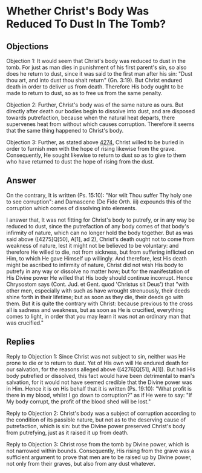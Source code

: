 # Whether Christ's Body Was Reduced To Dust In The Tomb?

## Objections

Objection 1: It would seem that Christ's body was reduced to dust in the tomb. For just as man dies in punishment of his first parent's sin, so also does he return to dust, since it was said to the first man after his sin: "Dust thou art, and into dust thou shalt return" (Gn. 3:19). But Christ endured death in order to deliver us from death. Therefore His body ought to be made to return to dust, so as to free us from the same penalty.

Objection 2: Further, Christ's body was of the same nature as ours. But directly after death our bodies begin to dissolve into dust, and are disposed towards putrefaction, because when the natural heat departs, there supervenes heat from without which causes corruption. Therefore it seems that the same thing happened to Christ's body.

Objection 3: Further, as stated above [4274](A[1]), Christ willed to be buried in order to furnish men with the hope of rising likewise from the grave. Consequently, He sought likewise to return to dust so as to give to them who have returned to dust the hope of rising from the dust.

## Answer

On the contrary, It is written (Ps. 15:10): "Nor wilt Thou suffer Thy holy one to see corruption": and Damascene (De Fide Orth. iii) expounds this of the corruption which comes of dissolving into elements.

I answer that, It was not fitting for Christ's body to putrefy, or in any way be reduced to dust, since the putrefaction of any body comes of that body's infirmity of nature, which can no longer hold the body together. But as was said above ([4275]Q[50], A[1], ad 2), Christ's death ought not to come from weakness of nature, lest it might not be believed to be voluntary: and therefore He willed to die, not from sickness, but from suffering inflicted on Him, to which He gave Himself up willingly. And therefore, lest His death might be ascribed to infirmity of nature, Christ did not wish His body to putrefy in any way or dissolve no matter how; but for the manifestation of His Divine power He willed that His body should continue incorrupt. Hence Chrysostom says (Cont. Jud. et Gent. quod 'Christus sit Deus') that "with other men, especially with such as have wrought strenuously, their deeds shine forth in their lifetime; but as soon as they die, their deeds go with them. But it is quite the contrary with Christ: because previous to the cross all is sadness and weakness, but as soon as He is crucified, everything comes to light, in order that you may learn it was not an ordinary man that was crucified."

## Replies

Reply to Objection 1: Since Christ was not subject to sin, neither was He prone to die or to return to dust. Yet of His own will He endured death for our salvation, for the reasons alleged above ([4276]Q[51], A[1]). But had His body putrefied or dissolved, this fact would have been detrimental to man's salvation, for it would not have seemed credible that the Divine power was in Him. Hence it is on His behalf that it is written (Ps. 19:10): "What profit is there in my blood, whilst I go down to corruption?" as if He were to say: "If My body corrupt, the profit of the blood shed will be lost."

Reply to Objection 2: Christ's body was a subject of corruption according to the condition of its passible nature, but not as to the deserving cause of putrefaction, which is sin: but the Divine power preserved Christ's body from putrefying, just as it raised it up from death.

Reply to Objection 3: Christ rose from the tomb by Divine power, which is not narrowed within bounds. Consequently, His rising from the grave was a sufficient argument to prove that men are to be raised up by Divine power, not only from their graves, but also from any dust whatever.
